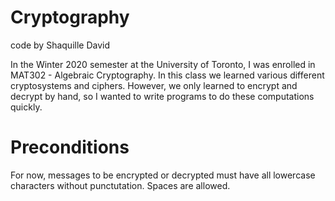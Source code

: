 # Cryptography
code by Shaquille David

In the Winter 2020 semester at the University of Toronto, I was enrolled in MAT302 - Algebraic Cryptography. In this class we learned various different cryptosystems and ciphers. However, we only learned to encrypt and decrypt by hand, so I wanted to write programs to do these computations quickly.

# Preconditions
For now, messages to be encrypted or decrypted must have all lowercase characters without punctutation. Spaces are allowed.
